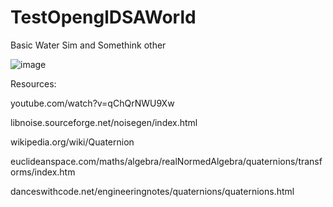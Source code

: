# TestOpenglDSAWorld
Basic Water Sim and Somethink other



![image](https://github.com/user-attachments/assets/b62d815b-7583-4c7e-9c2a-447c032832fd)

Resources:

youtube.com/watch?v=qChQrNWU9Xw

libnoise.sourceforge.net/noisegen/index.html

wikipedia.org/wiki/Quaternion

euclideanspace.com/maths/algebra/realNormedAlgebra/quaternions/transforms/index.htm

danceswithcode.net/engineeringnotes/quaternions/quaternions.html

